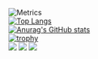 ![Metrics](https://metrics.lecoq.io/whynamed?template=terminal&base.indepth=false&base.hireable=false&config.timezone=Asia%2FShanghai)
<br>
[![Top Langs](https://github-readme-stats.vercel.app/api/top-langs/?username=whynamed&layout=compact)](https://github.com/anuraghazra/github-readme-stats)
<br>
[![Anurag's GitHub stats](https://github-readme-stats.vercel.app/api?username=whynamed)](https://github.com/anuraghazra/github-readme-stats)
<br>
[![trophy](https://github-profile-trophy.vercel.app/?username=whynamed)](https://github.com/ryo-ma/github-profile-trophy)
<br>
![](https://img.shields.io/badge/-HTML5-E34F26?style=flat-square&logo=html5&logoColor=white)
![](https://img.shields.io/badge/-CSS3-1572B6?style=flat-square&logo=css3)
![](https://img.shields.io/badge/-JavaScript-oringe?style=flat-square&logo=javascript)
